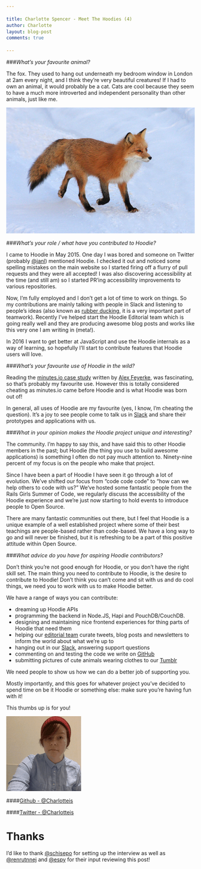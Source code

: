 ```yaml
---

title: Charlotte Spencer - Meet The Hoodies (4)
author: Charlotte
layout: blog-post
comments: true

---
```


###*What’s your favourite animal?*

The fox. They used to hang out underneath my bedroom window in London at 2am every night, and I think they’re very beautiful creatures! If I had to own an animal, it would probably be a cat. Cats are cool because they seem to have a much more introverted and independent personality than other animals, just like me.

![Fox](/dist1/blog/2016/01/charlotte-fox.jpg)

###*What’s your role / what have you contributed to Hoodie?*

I came to Hoodie in May 2015. One day I was bored and someone on Twitter (probably [@janl](https://twitter.com/janl)) mentioned Hoodie. I checked it out and noticed some spelling mistakes on the main website so I started firing off a flurry of pull requests and they were all accepted! I was also discovering accessibility at the time (and still am) so I started PR’ing accessibility improvements to various repositories.

Now, I’m fully employed and I don’t get a lot of time to work on things. So my contributions are mainly talking with people in Slack and listening to people’s ideas (also known as [rubber ducking](https://en.wikipedia.org/wiki/Rubber_duck_debugging), it is a very important part of teamwork). Recently I’ve helped start the Hoodie Editorial team which is going really well and they are producing awesome blog posts and works like this very one I am writing in (meta!).

In 2016 I want to get better at JavaScript and use the Hoodie internals as a way of learning, so hopefully I’ll start to contribute features that Hoodie users will love.

###*What’s your favourite use of Hoodie in the wild?*

Reading the [minutes.io case study](http://hood.ie/blog/minutes-offline-case-study.html) written by [Alex Feyerke](https://twitter.com/espylaub), was fascinating, so that’s probably my favourite use. However this is totally considered cheating as minutes.io came before Hoodie and is what Hoodie was born out of!

In general, all uses of Hoodie are my favourite (yes, I know, I’m cheating the question). It’s a joy to see people come to talk us in [Slack](https://hood.ie/chat) and share their prototypes and applications with us.

###*What in your opinion makes the Hoodie project unique and interesting?*

The community. I’m happy to say this, and have said this to other Hoodie members in the past; but Hoodie (the thing you use to build awesome applications) is something I often do not pay much attention to. Ninety-nine percent of my focus is on the people who make that project.

Since I have been a part of Hoodie I have seen it go through a lot of evolution. We’ve shifted our focus from “code code code” to “how can we help others to code with us?” We‘ve hosted some fantastic people from the Rails Girls Summer of Code, we regularly discuss the accessibility of the Hoodie experience and we’re just now starting to hold events to introduce people to Open Source.

There are many fantastic communities out there, but I feel that Hoodie is a unique example of a well established project where some of their best teachings are people-based rather than code-based. We have a long way to go and will never be finished, but it is refreshing to be a part of this positive attitude within Open Source.

###*What advice do you have for aspiring Hoodie contributors?*

Don’t think you’re not good enough for Hoodie, or you don’t have the right skill set. The main thing you need to contribute to Hoodie, is the desire to contribute to Hoodie! Don’t think you can’t come and sit with us and do cool things, we need you to work with us to make Hoodie better.

We have a range of ways you can contribute:

- dreaming up Hoodie APIs
- programming the backend in Node.JS, Hapi and PouchDB/CouchDB.
- designing and maintaining nice frontend experiences for thing parts of Hoodie that need them
- helping our [editorial team](https://github.com/hoodiehq/editorial) curate tweets, blog posts and newsletters to inform the world about what we’re up to
- hanging out in our [Slack](http://hood.ie/chat), answering support questions
- commenting on and testing the code we write on [GitHub](https://github.com/hoodiehq)
- submitting pictures of cute animals wearing clothes to our [Tumblr](http://meetthehoodies.tumblr.com/)

We need people to show us how we can do a better job of supporting you.

Mostly importantly, and this goes for whatever project you’ve decided to spend time on be it Hoodie or something else: make sure you’re having fun with it!

This thumbs up is for you!

![thumbsup](/dist1/blog/2016/01/charlotte-thumbs-up.gif)



####[Github - @Charlotteis](https://github.com/charlotteis)

####[Twitter - @Charlotteis](https://twitter.com/charlotteis)

# Thanks

I’d like to thank [@schisepo](https://github.com/schisepo) for setting up the interview as well as [@renrutnnej](https://github.com/renrutnnej) and [@espy](https://github.com/espy) for their input reviewing this post!
